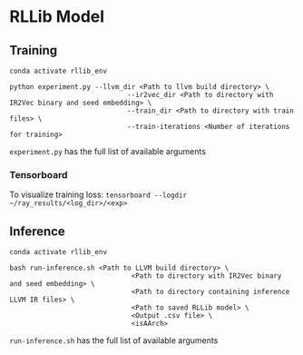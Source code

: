 # RLLib Model

## Training

`conda activate rllib_env`
```
python experiment.py --llvm_dir <Path to llvm build directory> \
                             --ir2vec_dir <Path to directory with IR2Vec binary and seed embedding> \
                             --train_dir <Path to directory with train files> \
                             --train-iterations <Number of iterations for training>
```

`experiment.py` has the full list of available arguments

### Tensorboard

To visualize training loss:
`tensorboard --logdir ~/ray_results/<log_dir>/<exp>`

## Inference

`conda activate rllib_env`
```
bash run-inference.sh <Path to LLVM build directory> \
                              <Path to directory with IR2Vec binary and seed embedding> \
                              <Path to directory containing inference LLVM IR files> \
                              <Path to saved RLLib model> \
                              <Output .csv file> \
                              <isAArch>
```

`run-inference.sh` has the full list of available arguments

